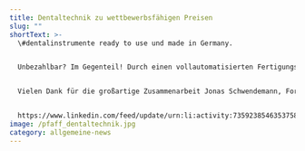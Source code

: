 ```yaml
---
title: Dentaltechnik zu wettbewerbsfähigen Preisen
slug: ""
shortText: >-
  \#dentalinstrumente ready to use und made in Germany.


  Unbezahlbar? Im Gegenteil! Durch einen vollautomatisierten Fertigungsprozess können wir diese Aktivierungsspitzen für unseren Kunden aus der Dentaltechnik zu einem mehr als wettbewerbsfähigen Preis anbieten.


  Vielen Dank für die großartige Zusammenarbeit Jonas Schwendemann, Formenbau Schwendemann GmbH & Christoph Dommermuth, ARBURG GmbH + Co KG


  https://www.linkedin.com/feed/update/urn:li:activity:7359238546353758210
image: /pfaff_dentaltechnik.jpg
category: allgemeine-news
---
```

